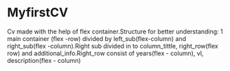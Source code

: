 # MyfirstCV
Cv made with the help of flex container.Structure for better understanding: 1 main container (flex -row) divided by left_sub(flex-column) and right_sub(flex -column).Right sub divided in to column_tittle, 
right_row(flex row) and additional_info.Right_row consist of years(flex - column), vl, description(flex - column)
